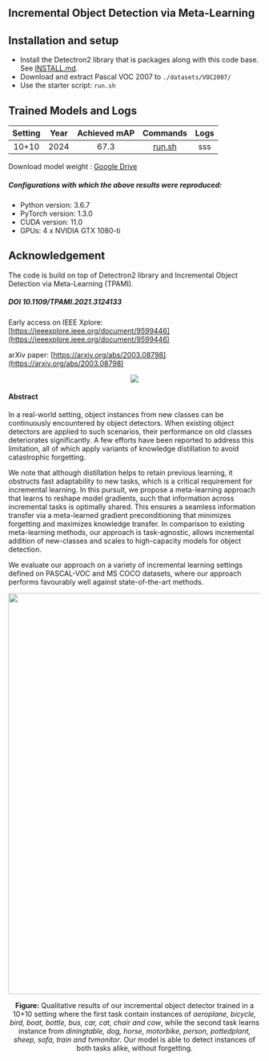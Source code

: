 ## Incremental Object Detection via Meta-Learning



## Installation and setup
- Install the Detectron2 library that is packages along with this code base. See [INSTALL.md](INSTALL.md).
- Download and extract Pascal VOC 2007 to `./datasets/VOC2007/`
- Use the starter script: `run.sh`

## Trained Models and Logs

| Setting | Year |  Achieved mAP  | Commands | Logs |
|:-------:|:----:|:--------------:|:--------:|:---------------:|
|  10+10  | 2024 |      67.3      |  [run.sh](https://github.com/JosephKJ/iOD/blob/main/run.sh#L22-L30)  |  sss   |

Download model weight : [Google Drive](https://drive.google.com/file/d/1LH7OY-uMifl2gwCFEgm6U5h_Xfh1nPcH/view?usp=sharing)


##### Configurations with which the above results were reproduced:
- Python version: 3.6.7
- PyTorch version: 1.3.0
- CUDA version: 11.0
- GPUs: 4 x NVIDIA GTX 1080-ti




## Acknowledgement
The code is build on top of Detectron2 library and Incremental Object Detection via Meta-Learning (TPAMI).

##### DOI 10.1109/TPAMI.2021.3124133

Early access on IEEE Xplore: [https://ieeexplore.ieee.org/document/9599446](https://ieeexplore.ieee.org/document/9599446)

arXiv paper: [https://arxiv.org/abs/2003.08798](https://arxiv.org/abs/2003.08798)


<div align="center">
  <img src="https://user-images.githubusercontent.com/4231550/138396577-bdef2d95-5f00-47c4-bf90-927d7231f090.png"/>
</div>

#### Abstract
In a real-world setting, object instances from new classes can be continuously encountered by object detectors. When existing object detectors are applied to such scenarios, their performance on old classes deteriorates significantly. A few efforts have been reported to address this limitation, all of which apply variants of knowledge distillation to avoid catastrophic forgetting. 

We note that although distillation helps to retain previous learning, it obstructs fast adaptability to new tasks, which is a critical requirement for incremental learning. In this pursuit, we propose a meta-learning approach that learns to reshape model gradients, such that information across incremental tasks is optimally shared. This ensures a seamless information transfer via a meta-learned gradient preconditioning that minimizes forgetting and maximizes knowledge transfer. In comparison to existing meta-learning methods, our approach is task-agnostic, allows incremental addition of new-classes and scales to high-capacity models for object detection. 

We evaluate our approach on a variety of incremental learning settings defined on PASCAL-VOC and MS COCO datasets, where our approach performs favourably well against state-of-the-art methods.

<p align="center" width="100%">
<img src="https://user-images.githubusercontent.com/4231550/145962389-75511c27-3d9f-4dd2-be93-934dcdf4d70c.jpg" width="800" />
</p>

<p align="center" width="80%">
<strong>Figure:</strong> Qualitative results of our incremental object detector trained in a 10+10 setting where the first task contain instances of <i>aeroplane, bicycle, bird, boat, bottle, bus, car, cat, chair and cow</i>, while the second task learns instance from <i>diningtable, dog, horse, motorbike, person, pottedplant, sheep, sofa, train and tvmonitor</i>. Our model is able to detect instances of both tasks alike, without forgetting.
</p>